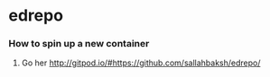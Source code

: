 # edrepo
### How to spin up a new container

1. Go her http://gitpod.io/#https://github.com/sallahbaksh/edrepo/
